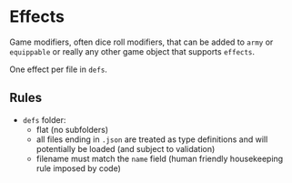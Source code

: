 # Effects

Game modifiers, often dice roll modifiers, that can be added to `army` or `equippable` or really any other game object that supports `effects`.

One effect per file in `defs`.

## Rules

* `defs` folder:
    * flat (no subfolders)
    * all files ending in `.json` are treated as type definitions and will potentially be loaded (and subject to validation)
    * filename must match the `name` field (human friendly housekeeping rule imposed by code)

